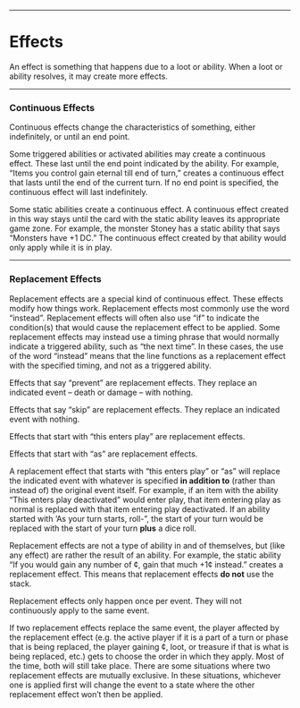 
* * *

# Effects

An effect is something that happens due to a loot or ability. When a loot or ability resolves, it may create more effects.

* * *

### Continuous Effects

Continuous effects change the characteristics of something, either indefinitely, or until an end point.

Some triggered abilities or activated abilities may create a continuous effect. These last until the end point indicated by the ability. For example, “Items you control gain eternal till end of turn,” creates a continuous effect that lasts until the end of the current turn. If no end point is specified, the continuous effect will last indefinitely.

Some static abilities create a continuous effect. A continuous effect created in this way stays until the card with the static ability leaves its appropriate game zone. For example, the monster Stoney has a static ability that says “Monsters have +1 DC.” The continuous effect created by that ability would only apply while it is in play.

* * *

### Replacement Effects

Replacement effects are a special kind of continuous effect. These effects modify how things work. Replacement effects most commonly use the word “instead”. Replacement effects will often also use “if” to indicate the condition(s) that would cause the replacement effect to be applied. Some replacement effects may instead use a timing phrase that would normally indicate a triggered ability, such as “the next time”. In these cases, the use of the word “instead” means that the line functions as a replacement effect with the specified timing, and not as a triggered ability.

Effects that say “prevent” are replacement effects. They replace an indicated event – death or damage – with nothing.

Effects that say “skip” are replacement effects. They replace an indicated event with nothing.

Effects that start with “this enters play” are replacement effects.

Effects that start with “as” are replacement effects.

A replacement effect that starts with “this enters play” or “as” will replace the indicated event with whatever is specified **in addition to** (rather than instead of) the original event itself. For example, if an item with the ability “This enters play deactivated” would enter play, that item entering play as normal is replaced with that item entering play deactivated. If an ability started with ‘As your turn starts, roll-”, the start of your turn would be replaced with the start of your turn **plus** a dice roll.

Replacement effects are not a type of ability in and of themselves, but (like any effect) are rather the result of an ability. For example, the static ability “If you would gain any number of ¢, gain that much +1¢ instead.” creates a replacement effect. This means that replacement effects **do not** use the stack.

Replacement effects only happen once per event. They will not continuously apply to the same event.

If two replacement effects replace the same event, the player affected by the replacement effect (e.g. the active player if it is a part of a turn or phase that is being replaced, the player gaining ¢, loot, or treasure if that is what is being replaced, etc.) gets to choose the order in which they apply. Most of the time, both will still take place. There are some situations where two replacement effects are mutually exclusive. In these situations, whichever one is applied first will change the event to a state where the other replacement effect won’t then be applied.

